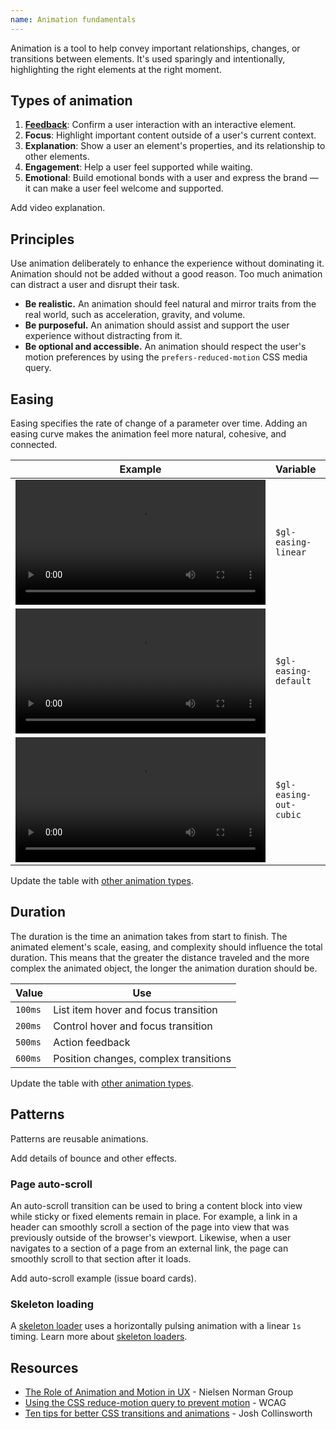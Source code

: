```yaml
---
name: Animation fundamentals
---
```


Animation is a tool to help convey important relationships, changes, or transitions between elements. It's used sparingly and intentionally, highlighting the right elements at the right moment.

## Types of animation

1. **[Feedback](/product-foundations/animation-feedback)**: Confirm a user interaction with an interactive element.
1. **Focus**: Highlight important content outside of a user's current context.
1. **Explanation**: Show a user an element's properties, and its relationship to other elements.
1. **Engagement**: Help a user feel supported while waiting.
1. **Emotional**: Build emotional bonds with a user and express the brand — it can make a user feel welcome and supported.

<todo>Add video explanation.</todo>

## Principles

Use animation deliberately to enhance the experience without dominating it. Animation should not be added without a good reason. Too much animation can distract a user and disrupt their task.

* **Be realistic.** An animation should feel natural and mirror traits from the real world, such as acceleration, gravity, and volume.
* **Be purposeful.** An animation should assist and support the user experience without distracting from it.
* **Be optional and accessible.** An animation should respect the user's motion preferences by using the `prefers-reduced-motion` CSS media query.

## Easing

Easing specifies the rate of change of a parameter over time. Adding an easing curve makes the animation feel more natural, cohesive, and connected.

| Example | Variable | Value | Use |
| --- | --- | --- | --- |
| <video tabindex="0" preload="true" controls="" loop="true" playsinline="true" aria-label="Linear easing" width="400"><source src="/video/easing-linear.mp4"></video> | `$gl-easing-linear` | `linear` |  |
| <video tabindex="0" preload="true" controls="" loop="true" playsinline="true" aria-label="Default easing" width="400"><source src="/video/easing-default.mp4"></video> | `$gl-easing-default` | `ease` | Hover animation |
| <video tabindex="0" preload="true" controls="" loop="true" playsinline="true" aria-label="Ease-out easing" width="400"><source src="/video/easing-out-cubic.mp4"></video> | `$gl-easing-out-cubic` | `cubic-bezier(0.22, 0.61, 0.36, 1)` | Focus and action animation |

<todo>Update the table with [other animation types](#types-of-animation).</todo>

## Duration

The duration is the time an animation takes from start to finish. The animated element's scale, easing, and complexity should influence the total duration. This means that the greater the distance traveled and the more complex the animated object, the longer the animation duration should be.

| Value | Use |
| --- | --- |
| `100ms` | List item hover and focus transition |
| `200ms` | Control hover and focus transition |
| `500ms` | Action feedback |
| `600ms` | Position changes, complex transitions |

<todo>Update the table with [other animation types](#types-of-animation).</todo>

## Patterns

Patterns are reusable animations.

<todo>Add details of bounce and other effects.</todo>

### Page auto-scroll

An auto-scroll transition can be used to bring a content block into view while sticky or fixed elements remain in place. For example, a link in a header can smoothly scroll a section of the page into view that was previously outside of the browser's viewport. Likewise, when a user navigates to a section of a page from an external link, the page can smoothly scroll to that section after it loads.

<todo>Add auto-scroll example (issue board cards).</todo>

### Skeleton loading

A [skeleton loader](/components/skeleton-loader) uses a horizontally pulsing animation with a linear `1s` timing. Learn more about [skeleton loaders](/components/skeleton-loader).

## Resources

* [The Role of Animation and Motion in UX](https://www.nngroup.com/articles/animation-purpose-ux/) - Nielsen Norman Group
* [Using the CSS reduce-motion query to prevent motion](https://www.w3.org/WAI/WCAG22/Techniques/css/C39.html) - WCAG
* [Ten tips for better CSS transitions and animations](https://joshcollinsworth.com/blog/great-transitions) - Josh Collinsworth
